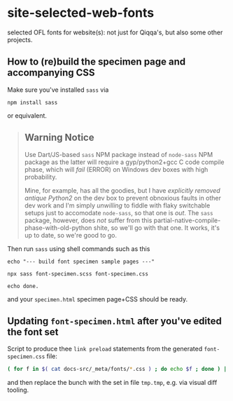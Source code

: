 # site-selected-web-fonts

selected OFL fonts for website(s): not just for Qiqqa's, but also some other projects.


## How to (re)build the specimen page and accompanying CSS

Make sure you've installed `sass` via

```
npm install sass
```

or equivalent. 

> ## Warning Notice
>
> Use Dart/JS-based `sass` NPM package instead of `node-sass` NPM package as the latter will require a gyp/python2+gcc C code compile phase, which will *fail* (ERROR) on Windows dev boxes with high probability.
> 
> Mine, for example, has all the goodies, but I have *explicitly removed antique Python2* on the dev box to prevent obnoxious faults in other dev work and I'm simply *unwilling* to fiddle with flaky switchable setups just to accomodate `node-sass`, so that one is *out*. The `sass` package, however, does *not* suffer from this partial-native-compile-phase-with-old-python shite, so we'll go with that one. It works, it's up to date, so we're good to go.
> 

Then run `sass` using shell commands such as this

```
echo "--- build font specimen sample pages ---"

npx sass font-specimen.scss font-specimen.css

echo done.
```

and your `specimen.html` specimen page+CSS should be ready.

## Updating `font-specimen.html` after you've edited the font set

Script to produce thee `link preload` statements from the generated `font-specimen.css` file:

```sh
( for f in $( cat docs-src/_meta/fonts/*.css ) ; do echo $f ; done ) | grep 'url' | sed -e 's/url(\([^)]*\)).*$/<link rel="preload" href=\1 as="font" >/' > tmp.tmp
```

and then replace the bunch with the set in file `tmp.tmp`, e.g. via visual diff tooling.

